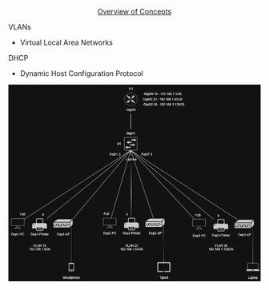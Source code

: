 <p align=center>
  <ins>Overview of Concepts</ins>
</p>

VLANs
  * Virtual Local Area Networks

DHCP
  * Dynamic Host Configuration Protocol

<p align=center>
  <img src="https://github.com/Fehral/networkprojectv2/blob/main/networkproject2.png?raw=true">
</p>
